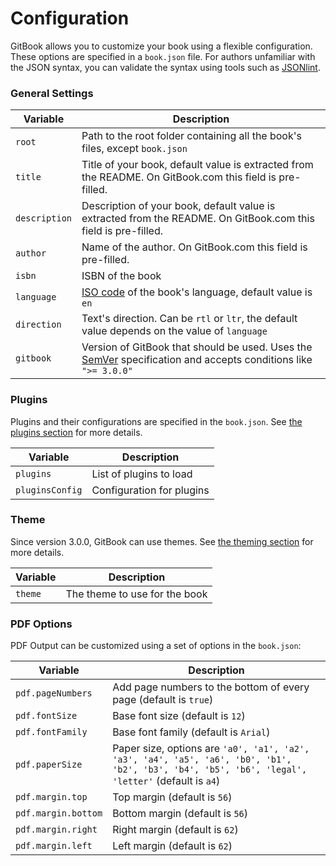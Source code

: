 # Configuration

GitBook allows you to customize your book using a flexible configuration. These options are specified in a `book.json` file. For authors unfamiliar with the JSON syntax, you can validate the syntax using tools such as [JSONlint](http://jsonlint.com).

### General Settings

| Variable | Description |
| -------- | ----------- |
| `root` | Path to the root folder containing all the book's files, except `book.json`|
| `title` | Title of your book, default value is extracted from the README. On GitBook.com this field is pre-filled. |
| `description` | Description of your book, default value is extracted from the README. On GitBook.com this field is pre-filled. |
| `author` | Name of the author. On GitBook.com this field is pre-filled. |
| `isbn` | ISBN of the book |
| `language` | [ISO code](https://en.wikipedia.org/wiki/List_of_ISO_639-1_codes) of the book's language, default value is `en` |
| `direction` | Text's direction. Can be `rtl` or `ltr`, the default value depends on the value of `language` |
| `gitbook` | Version of GitBook that should be used. Uses the [SemVer](http://semver.org) specification and accepts conditions like `">= 3.0.0"` |

### Plugins

Plugins and their configurations are specified in the `book.json`. See [the plugins section](plugins/README.md) for more details.

| Variable | Description |
| -------- | ----------- |
| `plugins` | List of plugins to load |
| `pluginsConfig` |Configuration for plugins |

### Theme

Since version 3.0.0, GitBook can use themes. See [the theming section](themes/README.md) for more details.

| Variable | Description |
| -------- | ----------- |
| `theme` | The theme to use for the book |

### PDF Options

PDF Output can be customized using a set of options in the `book.json`:

| Variable | Description |
| -------- | ----------- |
| `pdf.pageNumbers` | Add page numbers to the bottom of every page (default is `true`) |
| `pdf.fontSize` | Base font size (default is `12`) |
| `pdf.fontFamily` | Base font family (default is `Arial`) |
| `pdf.paperSize` | Paper size, options are `'a0', 'a1', 'a2', 'a3', 'a4', 'a5', 'a6', 'b0', 'b1', 'b2', 'b3', 'b4', 'b5', 'b6', 'legal', 'letter'` (default is `a4`) |
| `pdf.margin.top` | Top margin (default is `56`) |
| `pdf.margin.bottom` | Bottom margin (default is `56`) |
| `pdf.margin.right` | Right margin (default is `62`) |
| `pdf.margin.left` | Left margin (default is `62`) |
